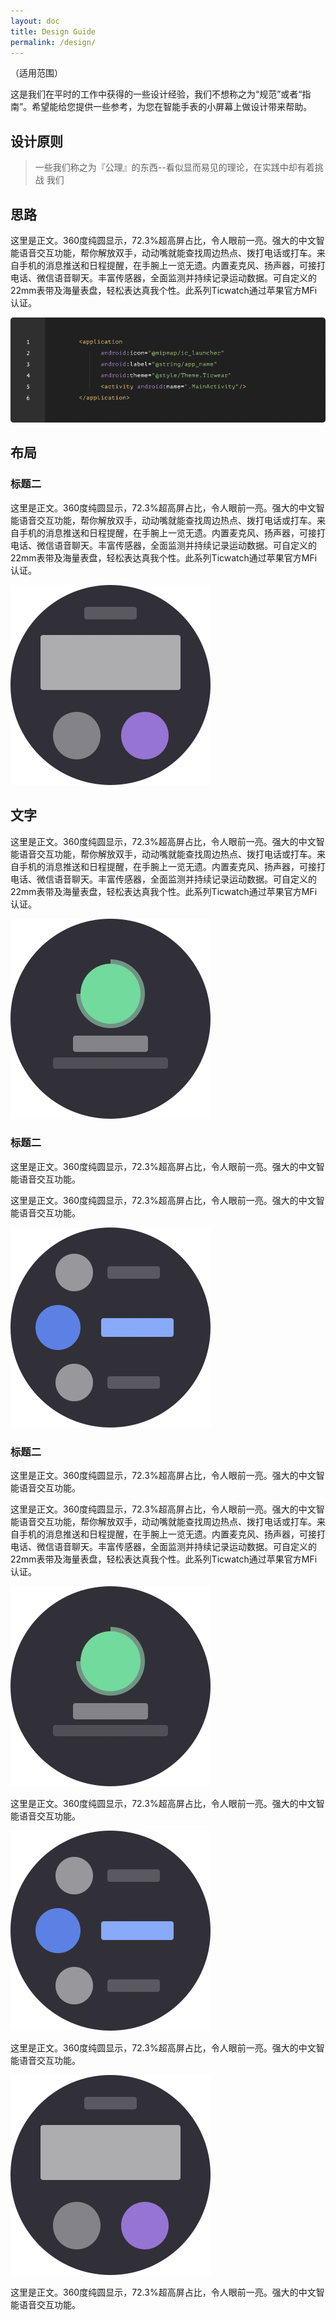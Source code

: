 ```yaml
---
layout: doc
title: Design Guide
permalink: /design/
---
```


（适用范围）

这是我们在平时的工作中获得的一些设计经验，我们不想称之为“规范”或者“指南”。希望能给您提供一些参考，为您在智能手表的小屏幕上做设计带来帮助。

## 设计原则

> 一些我们称之为『公理』的东西--看似显而易见的理论，在实践中却有着挑战
> 我们


## 思路

这里是正文。360度纯圆显示，72.3%超高屏占比，令人眼前一亮。强大的中文智能语音交互功能，帮你解放双手，动动嘴就能查找周边热点、拨打电话或打车。来自手机的消息推送和日程提醒，在手腕上一览无遗。内置麦克风、扬声器，可接打电话、微信语音聊天。丰富传感器，全面监测并持续记录运动数据。可自定义的22mm表带及海量表盘，轻松表达真我个性。此系列Ticwatch通过苹果官方MFi认证。

<div class="row">
<div class="col-full">
<img src="res/CodeBox.png">
</div>
</div>

## 布局

### 标题二

<div class="row">
<p class="col s7">
这里是正文。360度纯圆显示，72.3%超高屏占比，令人眼前一亮。强大的中文智能语音交互功能，帮你解放双手，动动嘴就能查找周边热点、拨打电话或打车。来自手机的消息推送和日程提醒，在手腕上一览无遗。内置麦克风、扬声器，可接打电话、微信语音聊天。丰富传感器，全面监测并持续记录运动数据。可自定义的22mm表带及海量表盘，轻松表达真我个性。此系列Ticwatch通过苹果官方MFi认证。
</p>
<img class="col s4 push-s1" src="res/img3.png">
</div>

## 文字

这里是正文。360度纯圆显示，72.3%超高屏占比，令人眼前一亮。强大的中文智能语音交互功能，帮你解放双手，动动嘴就能查找周边热点、拨打电话或打车。来自手机的消息推送和日程提醒，在手腕上一览无遗。内置麦克风、扬声器，可接打电话、微信语音聊天。丰富传感器，全面监测并持续记录运动数据。可自定义的22mm表带及海量表盘，轻松表达真我个性。此系列Ticwatch通过苹果官方MFi认证。

<div class="row">
<div class="col-half" markdown="1">

![](res/img1.png)

### 标题二

这里是正文。360度纯圆显示，72.3%超高屏占比，令人眼前一亮。强大的中文智能语音交互功能。

这里是正文。360度纯圆显示，72.3%超高屏占比，令人眼前一亮。强大的中文智能语音交互功能。

</div>

<div class="col-half" markdown="1">

![](res/img2.png)

### 标题二
这里是正文。360度纯圆显示，72.3%超高屏占比，令人眼前一亮。强大的中文智能语音交互功能。

</div>
</div>

这里是正文。360度纯圆显示，72.3%超高屏占比，令人眼前一亮。强大的中文智能语音交互功能，帮你解放双手，动动嘴就能查找周边热点、拨打电话或打车。来自手机的消息推送和日程提醒，在手腕上一览无遗。内置麦克风、扬声器，可接打电话、微信语音聊天。丰富传感器，全面监测并持续记录运动数据。可自定义的22mm表带及海量表盘，轻松表达真我个性。此系列Ticwatch通过苹果官方MFi认证。

<div class="row">
<div class="col s4 padding" markdown="1">

![](res/img1.png)

这里是正文。360度纯圆显示，72.3%超高屏占比，令人眼前一亮。强大的中文智能语音交互功能。

</div>

<div class="col s4 padding" markdown="1">

![](res/img2.png)

这里是正文。360度纯圆显示，72.3%超高屏占比，令人眼前一亮。强大的中文智能语音交互功能。

</div>

<div class="col s4 padding" markdown="1">

![](res/img3.png)

这里是正文。360度纯圆显示，72.3%超高屏占比，令人眼前一亮。强大的中文智能语音交互功能。

</div>

</div>


